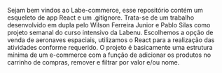 Sejam bem vindos ao Labe-commerce, esse repositório contém um esqueleto de app React e um .gitignore.
Trata-se de um trabalho desenvolvido em dupla pelo Wilson Ferreira Junior e Pablo Silas como projeto semanal do curso intensivo da Labenu. 
Escolhemos a opção de venda de aeronaves espaciais, utilizamos o React para a realização das atividades conforme requerido.
O projeto é basicamente uma estrutura mínima de um e-commerce com a função de adicionar os produtos no carrinho de compras, remover e filtrar por valor e/ou nome. 
